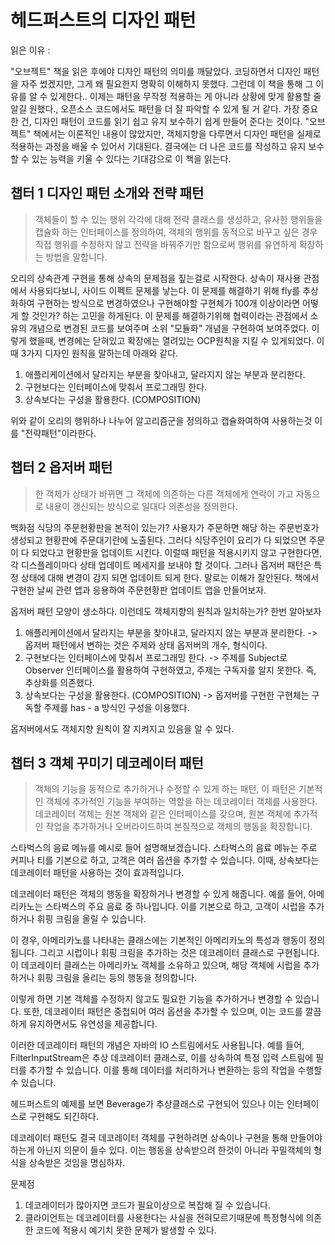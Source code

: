 # 헤드퍼스트의 디자인 패턴


읽은 이유 : 

"오브젝트" 책을 읽은 후에야 디자인 패턴의 의미를 깨달았다. 코딩하면서 디자인 패턴을 자주 썼겠지만, 그게 왜 필요한지 명확히 이해하지 못했다. 
그런데 이 책을 통해 그 이유를 알 수 있게한다.. 이제는 패턴을 무작정 적용하는 게 아니라 상황에 맞게 활용할 줄 알길 원했다., 오픈소스 코드에서도 패턴을 더 잘 파악할 수 있게 될 거 같다.
가장 중요한 건, 디자인 패턴이 코드를 읽기 쉽고 유지 보수하기 쉽게 만들어 준다는 것이다. "오브젝트" 책에서는 이론적인 내용이 많았지만, 객체지향을 다루면서 디자인 패턴을 실제로 적용하는 과정을 배울 수 있어서 기대된다.
결국에는 더 나은 코드를 작성하고 유지 보수할 수 있는 능력을 키울 수 있다는 기대감으로 이 책을 읽는다.


챕터 1 디자인 패턴 소개와 전략 패턴
-
>  객체들이 할 수 있는 행위 각각에 대해 전략 클래스를 생성하고, 유사한 행위들을 캡슐화 하는 인터페이스를 정의하여,
객체의 행위를 동적으로 바꾸고 싶은 경우 직접 행위를 수정하지 않고 전략을 바꿔주기만 함으로써 행위를 유연하게 확장하는 방법을 말합니다.

오리의 상속관계 구현을 통해 상속의 문제점을 짚는걸로 시작한다.
상속이 재사용 관점에서 사용되다보니, 사이드 이펙트 문제를 낳는다. 이 문제를 해결하기 위해 fly를 추상화하여 구현하는 방식으로 변경하였으나
구현해야할 구현체가 100개 이상이라면 어떻게 할 것인가? 하는 고민을 하게된다. 이 문제를 해결하기위해 협력이라는 관점에서 소유의 개념으로 변경된 코드를 보여주며
소위 "모듈화" 개념을 구현하여 보여주었다. 이렇게 했을때, 변경에는 닫혀있고 확장에는 열려있는 OCP원칙을 지킬 수 있게되었다.
이때 3가지 디자인 원칙을 말하는데 아래와 같다.
1. 애플리케이션에서 달라지는 부분을 찾아내고, 달라지지 않는 부분과 분리한다.
2. 구현보다는 인터페이스에 맞춰서 프로그래밍 한다.
3. 상속보다는 구성을 활용한다. (COMPOSITION)

위와 같이 오리의 행위하나 나누어 알고리즘군을 정의하고 캡슐화여하여 사용하는것 이를 "전략패턴"이라한다.

챕터 2 옵저버 패턴
-
> 한 객체가 상태가 바뀌면 그 객체에 의존하는 다른 객체에게 연락이 가고 자동으로 내용이 갱신되는 방식으로 일대다 의존성을 정의한다.

백화점 식당의 주문현황판을 본적이 있는가? 사용자가 주문하면 해당 하는 주문번호가 생성되고 현황판에 주문대기란에 노출된다.
그러다 식당주인이 요리가 다 되었으면 주문이 다 되었다고 현황판을 업데이트 시킨다. 
이럴때 패턴을 적용시키지 않고 구현한다면, 각 디스플레이마다 상태 업데이트 메세지를 보내야 할 것이다.
그러나 옵저버 패턴은 특정 상태에 대해 변경이 감지 되면 업데이트 되게 한다. 말로는 이해가 잘안된다. 
책에서 구현한 날씨 관련 앱과 응용하여 주문현황판 업데이트 앱을 만들어보자.


옵저버 패턴 모양이 생소하다. 이런데도 객체지향의 원칙과 일치하는가? 한번 알아보자

1. 애플리케이션에서 달라지는 부분을 찾아내고, 달라지지 않는 부분과 분리한다. 
-> 옵저버 패턴에서 변하는 것은 주제와 상태 옵저버의 개수, 형식이다.
2. 구현보다는 인터페이스에 맞춰서 프로그래밍 한다.
-> 주제를 Subject로 Observer 인터페이스를 활용하여 구현하였고, 주제는 구독자를 알지 못한다. 즉, 추상화를 의존했다.
3. 상속보다는 구성을 활용한다. (COMPOSITION)
-> 옵저버를 구현한 구현체는 구독할 주제를 has - a 방식인 구성을 이용했다.

옵저버에서도 객체지향 원칙이 잘 지켜지고 있음을 알 수 있다.

챕터 3 객체 꾸미기 데코레이터 패턴
- 
> 객체의 기능을 동적으로 추가하거나 수정할 수 있게 하는 패턴, 이 패턴은 기본적인 객체에 추가적인 기능을 부여하는 역할을 하는 데코레이터 객체를 사용한다. 데코레이터 객체는 원본 객체와 같은 인터페이스를 갖으며, 원본 객체에 추가적인 작업을 추가하거나 오버라이드하여 본질적으로 객체의 행동을 확장합니다.

스타벅스의 음료 메뉴를 예시로 들어 설명해보겠습니다. 스타벅스의 음료 메뉴는 주로 커피나 티를 기본으로 하고, 고객은 여러 옵션을 추가할 수 있습니다. 이때, 상속보다는 데코레이터 패턴을 사용하는 것이 효과적입니다.

데코레이터 패턴은 객체의 행동을 확장하거나 변경할 수 있게 해줍니다. 예를 들어, 아메리카노는 스타벅스의 주요 음료 중 하나입니다. 이를 기본으로 하고, 고객이 시럽을 추가하거나 휘핑 크림을 올릴 수 있습니다.

이 경우, 아메리카노를 나타내는 클래스에는 기본적인 아메리카노의 특성과 행동이 정의됩니다. 그리고 시럽이나 휘핑 크림을 추가하는 것은 데코레이터 클래스로 구현됩니다. 이 데코레이터 클래스는 아메리카노 객체를 소유하고 있으며, 해당 객체에 시럽을 추가하거나 휘핑 크림을 올리는 등의 행동을 정의합니다.

이렇게 하면 기본 객체를 수정하지 않고도 필요한 기능을 추가하거나 변경할 수 있습니다. 또한, 데코레이터 패턴은 중첩되어 여러 옵션을 추가할 수 있으며, 이는 코드를 깔끔하게 유지하면서도 유연성을 제공합니다.

이러한 데코레이터 패턴의 개념은 자바의 IO 스트림에서도 사용됩니다. 예를 들어, FilterInputStream은 추상 데코레이터 클래스로, 이를 상속하여 특정 입력 스트림에 필터를 추가할 수 있습니다. 이를 통해 데이터를 처리하거나 변환하는 등의 작업을 수행할 수 있습니다.

헤드퍼스트의 예제를 보면 Beverage가 추상클래스로 구현되어 있으나 이는 인터페이스로 구현해도 되긴하다.

데코레이터 패턴도 결국 데코레이터 객체를 구현하려면 상속이나 구현을 통해 만들어야하는게 아닌지 의문이 들수 있다.
이는 행동을 상속받으려 한것이 아니라 꾸밀객체의 형식을 상속받은 것임을 명심하자.

문제점
1. 데코레이터가 많아지면 코드가 필요이상으로 복잡해 질 수 있습니다.
2. 클라이언트는 데코레이터를 사용한다는 사실을 전혀모르기때문에 특정형식에 의존한 코드에 적용시 예기치 못한 문제가 발생할 수 있다.



